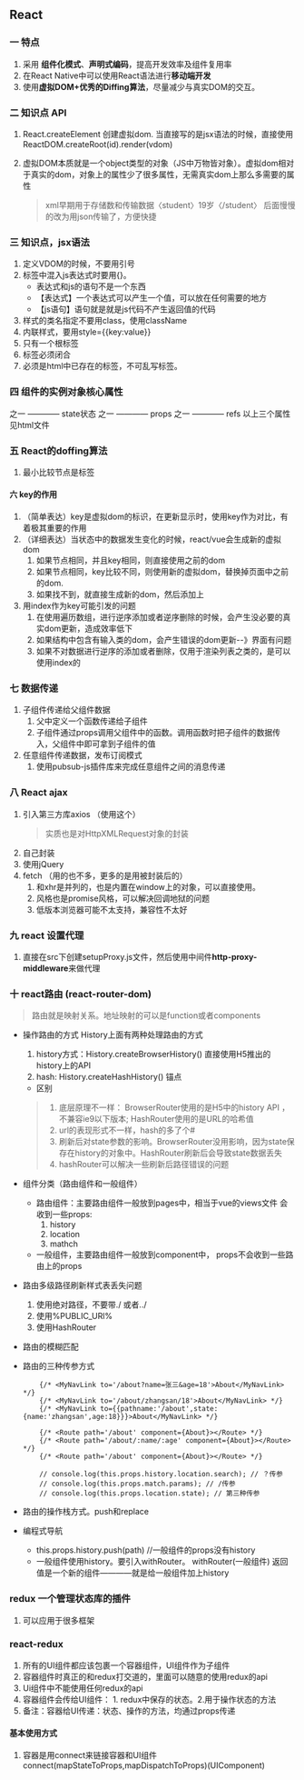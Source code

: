 ## React 

### 一 特点
1. 采用 **组件化模式**、**声明式编码**，提高开发效率及组件复用率
2. 在React Native中可以使用React语法进行**移动端开发**
3. 使用**虚拟DOM+优秀的Diffing算法**，尽量减少与真实DOM的交互。

### 二 知识点 API
1. React.createElement  创建虚拟dom. 当直接写的是jsx语法的时候，直接使用ReactDOM.createRoot(id).render(vdom)
2. 虚拟DOM本质就是一个object类型的对象（JS中万物皆对象）。虚拟dom相对于真实的dom，对象上的属性少了很多属性，无需真实dom上那么多需要的属性

    >xml早期用于存储数和传输数据〈student〉19岁〈/student〉
    >后面慢慢的改为用json传输了，方便快捷


### 三 知识点，jsx语法
1. 定义VDOM的时候，不要用引号
2. 标签中混入js表达式时要用{}。
    * 表达式和js的语句不是一个东西
    * 【表达式】一个表达式可以产生一个值，可以放在任何需要的地方
    * 【js语句】语句就是就是js代码不产生返回值的代码
3. 样式的类名指定不要用class，使用className
4. 内联样式，要用style={{key:value}}
5. 只有一个根标签
6. 标签必须闭合
7. 必须是html中已存在的标签，不可乱写标签。

### 四 组件的实例对象核心属性
之一 ———— state状态
之一 ———— props
之一 ———— refs
以上三个属性见html文件

### 五 React的doffing算法
1. 最小比较节点是标签

#### 六 key的作用
1. （简单表达）key是虚拟dom的标识，在更新显示时，使用key作为对比，有着极其重要的作用
2. （详细表达）当状态中的数据发生变化的时候，react/vue会生成新的虚拟dom
    1. 如果节点相同，并且key相同，则直接使用之前的dom
    2. 如果节点相同，key比较不同，则使用新的虚拟dom，替换掉页面中之前的dom.
    3. 如果找不到，就直接生成新的dom，然后添加上
3. 用index作为key可能引发的问题
    1. 在使用遍历数组，进行逆序添加或者逆序删除的时候，会产生没必要的真实dom更新，造成效率低下
    2. 如果结构中包含有输入类的dom，会产生错误的dom更新--》界面有问题
    3. 如果不对数据进行逆序的添加或者删除，仅用于渲染列表之类的，是可以使用index的


### 七 数据传递
1. 子组件传递给父组件数据
    1. 父中定义一个函数传递给子组件
    2. 子组件通过props调用父组件中的函数。调用函数时把子组件的数据传入，父组件中即可拿到子组件的值
2. 任意组件传递数据，发布订阅模式
    1. 使用pubsub-js插件库来完成任意组件之间的消息传递

### 八 React ajax
1. 引入第三方库axios （使用这个）
    > 实质也是对HttpXMLRequest对象的封装
2. 自己封装
3. 使用jQuery
4. fetch （用的也不多，更多的是用被封装后的）
    1. 和xhr是并列的，也是内置在window上的对象，可以直接使用。
    2. 风格也是promise风格，可以解决回调地狱的问题
    3. 低版本浏览器可能不太支持，兼容性不太好

### 九 react 设置代理
1. 直接在src下创建setupProxy.js文件，然后使用中间件**http-proxy-middleware**来做代理

### 十 react路由 (react-router-dom)
> 路由就是映射关系。地址映射的可以是function或者components

* 操作路由的方式 History上面有两种处理路由的方式
    1. history方式：History.createBrowserHistory() 直接使用H5推出的history上的API  
    2. hash: History.createHashHistory()  锚点
    * 区别
    > 1. 底层原理不一样： BrowserRouter使用的是H5中的history API ，不兼容ie9以下版本; HashRouter使用的是URL的哈希值
    > 2. url的表现形式不一样，hash的多了个#
    > 3. 刷新后对state参数的影响。BrowserRouter没用影响，因为state保存在history的对象中。HashRouter刷新后会导致state数据丢失
    > 4. hashRouter可以解决一些刷新后路径错误的问题


* 组件分类（路由组件和一般组件） 
    * 路由组件：主要路由组件一般放到pages中，相当于vue的views文件 会收到一些props:
        1. history
        2. location
        3. mathch
    * 一般组件，主要路由组件一般放到component中， props不会收到一些路由上的props

* 路由多级路径刷新样式表丢失问题
    1. 使用绝对路径，不要带./ 或者../
    2. 使用%PUBLIC_URl%
    3. 使用HashRouter

* 路由的模糊匹配

* 路由的三种传参方式
    ```
        {/* <MyNavLink to='/about?name=张三&age=18'>About</MyNavLink> */}
        {/* <MyNavLink to='/about/zhangsan/18'>About</MyNavLink> */}
        {/* <MyNavLink to={{pathname:'/about',state:{name:'zhangsan',age:18}}}>About</MyNavLink> */}

        {/* <Route path='/about' component={About}></Route> */}
        {/* <Route path='/about/:name/:age' component={About}></Route> */}
        {/* <Route path='/about' component={About}></Route> */}

        // console.log(this.props.history.location.search); // ？传参
        // console.log(this.props.match.params); // /传参
        // console.log(this.props.location.state); // 第三种传参
    ```

* 路由的操作栈方式。push和replace
* 编程式导航 
    * this.props.history.push(path) //一般组件的props没有history
    * 一般组件使用history。要引入withRouter。 withRouter(一般组件) 返回值是一个新的组件————就是给一般组件加上history


### redux  一个管理状态库的插件
1. 可以应用于很多框架

### react-redux
1. 所有的UI组件都应该包裹一个容器组件，UI组件作为子组件
2. 容器组件时真正的和redux打交道的，里面可以随意的使用redux的api
3. Ui组件中不能使用任何redux的api
4. 容器组件会传给UI组件： 1. redux中保存的状态。2.用于操作状态的方法
5. 备注：容器给UI传递：状态、操作的方法，均通过props传递

#### 基本使用方式
1. 容器是用connect来链接容器和UI组件   connect(mapStateToProps,mapDispatchToProps)(UIComponent)
